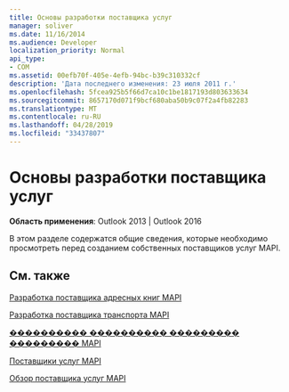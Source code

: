 ```yaml
---
title: Основы разработки поставщика услуг
manager: soliver
ms.date: 11/16/2014
ms.audience: Developer
localization_priority: Normal
api_type:
- COM
ms.assetid: 00efb70f-405e-4efb-94bc-b39c310332cf
description: 'Дата последнего изменения: 23 июля 2011 г.'
ms.openlocfilehash: 5fcea925b5f66d7ca10c1be1817193d803633634
ms.sourcegitcommit: 8657170d071f9bcf680aba50b9c07f2a4fb82283
ms.translationtype: MT
ms.contentlocale: ru-RU
ms.lasthandoff: 04/28/2019
ms.locfileid: "33437807"
---
```

# <a name="service-provider-development-basics"></a>Основы разработки поставщика услуг

  
  
**Область применения**: Outlook 2013 | Outlook 2016 
  
В этом разделе содержатся общие сведения, которые необходимо просмотреть перед созданием собственных поставщиков услуг MAPI.
  
## <a name="see-also"></a>См. также



[Разработка поставщика адресных книг MAPI](developing-a-mapi-address-book-provider.md)
  
[Разработка поставщика транспорта MAPI](developing-a-mapi-transport-provider.md)
  
[���������� ���������� ��������� ��������� MAPI](developing-a-mapi-message-store-provider.md)
  
[Поставщики услуг MAPI](mapi-service-providers.md)
  
[Обзор поставщика услуг MAPI](mapi-service-provider-overview.md)

